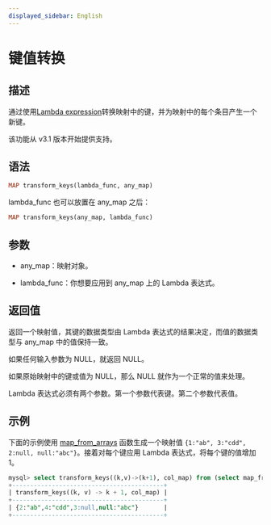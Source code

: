 ```yaml
---
displayed_sidebar: English
---
```


# 键值转换

## 描述

通过使用[Lambda expression](../Lambda_expression.md)转换映射中的键，并为映射中的每个条目产生一个新键。

该功能从 v3.1 版本开始提供支持。

## 语法

```Haskell
MAP transform_keys(lambda_func, any_map)
```

lambda_func 也可以放置在 any_map 之后：

```Haskell
MAP transform_keys(any_map, lambda_func)
```

## 参数

- any_map：映射对象。

- lambda_func：你想要应用到 any_map 上的 Lambda 表达式。

## 返回值

返回一个映射值，其键的数据类型由 Lambda 表达式的结果决定，而值的数据类型与 any_map 中的值保持一致。

如果任何输入参数为 NULL，就返回 NULL。

如果原始映射中的键或值为 NULL，那么 NULL 就作为一个正常的值来处理。

Lambda 表达式必须有两个参数。第一个参数代表键。第二个参数代表值。

## 示例

下面的示例使用 [map_from_arrays](map_from_arrays.md) 函数生成一个映射值 `{1:"ab", 3:"cdd", 2:null, null:"abc"}`。接着对每个键应用 Lambda 表达式，将每个键的值增加 1。

```SQL
mysql> select transform_keys((k,v)->(k+1), col_map) from (select map_from_arrays([1,3,null,2,null],['ab','cdd',null,null,'abc']) as col_map)A;
+------------------------------------------+
| transform_keys((k, v) -> k + 1, col_map) |
+------------------------------------------+
| {2:"ab",4:"cdd",3:null,null:"abc"}       |
+------------------------------------------+
```
